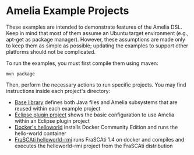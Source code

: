 # Amelia Example Projects

These examples are intended to demonstrate features of the Amelia DSL. Keep in mind that most of them assume an Ubuntu target environment (e.g., apt-get as package manager). However, these assumptions are made only to keep them as simple as possible; updating the examples to support other platforms should not be complicated.

To run the examples, you must first compile them using maven:

```
mvn package
```

Then, perform the necessary actions to run specific projects. You may find instructions inside each project's directory:

- [Base library](base) defines both Java files and Amelia subsystems that are reused within each example project
- [Eclipse plugin project](eclipse-plugin-project) shows the basic configuration to use Amelia within an Eclipse plugin project
- [Docker's helloworld](docker-hello-world) installs Docker Community Edition and runs the hello-world container
- [FraSCAti helloworld-rmi](frascati-helloworld-rmi) runs FraSCAti 1.4 on docker and compiles and executes the helloworld-rmi project from the FraSCAti distribution
